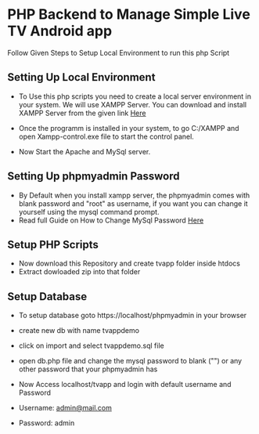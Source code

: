 # PHP Backend to Manage Simple Live TV Android app

Follow Given Steps to Setup Local Environment to run this php Script

## Setting Up Local Environment

* To Use this php scripts you need to create a local server environment in your system. We will use XAMPP Server. 
You can download and install XAMPP Server from the given link [Here](https://www.apachefriends.org/download.html)

* Once the programm is installed in your system, to go C:/XAMPP and open Xampp-control.exe file to start the control panel.
* Now Start the Apache and MySql server.

## Setting Up phpmyadmin Password 
* By Default when you install xampp server, the phpmyadmin comes with blank password and "root" as username, if you want you can change it yourself using the mysql command prompt.
* Read full Guide on How to Change MySql Password [Here](https://kinsta.com/knowledgebase/xampp-mysql-password/)

## Setup PHP Scripts 
* Now download this Repository and create tvapp folder inside htdocs 
* Extract dowloaded zip into that folder

## Setup Database 
* To setup database goto https://localhost/phpmyadmin in your browser 
* create new db with name tvappdemo 
* click on import and select tvappdemo.sql file

* open db.php file and change the mysql password to blank ("") or any other password that your phpmyadmin has 
* Now Access localhost/tvapp and login with default username and Password 
* Username: admin@mail.com
* Password: admin